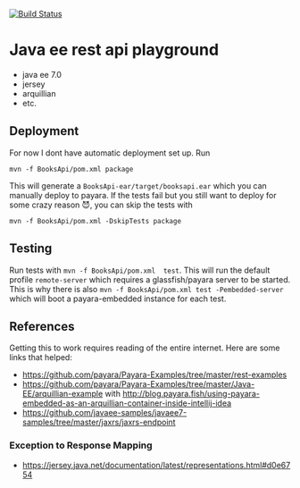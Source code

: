 [![Build Status](https://travis-ci.org/hanneskaeufler/java-ee-rest-api-playground.svg?branch=master)](https://travis-ci.org/hanneskaeufler/java-ee-rest-api-playground)

# Java ee rest api playground

* java ee 7.0
* jersey
* arquillian
* etc.

## Deployment

For now I dont have automatic deployment set up. Run

`mvn -f BooksApi/pom.xml package`

This will generate a `BooksApi-ear/target/booksapi.ear` which you can manually deploy to payara.
If the tests fail but you still want to deploy for some crazy reason 😈, you can skip the tests with

`mvn -f BooksApi/pom.xml -DskipTests package`

## Testing

Run tests with `mvn -f BooksApi/pom.xml  test`. This will run the default profile `remote-server` which requires a glassfish/payara server to be started.
This is why there is also `mvn -f BooksApi/pom.xml test -Pembedded-server` which will boot a payara-embedded instance for each test.

## References

Getting this to work requires reading of the entire internet. Here are some links that helped:

* https://github.com/payara/Payara-Examples/tree/master/rest-examples
* https://github.com/payara/Payara-Examples/tree/master/Java-EE/arquillian-example with http://blog.payara.fish/using-payara-embedded-as-an-arquillian-container-inside-intellij-idea
* https://github.com/javaee-samples/javaee7-samples/tree/master/jaxrs/jaxrs-endpoint

### Exception to Response Mapping

* https://jersey.java.net/documentation/latest/representations.html#d0e6754
